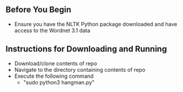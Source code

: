 ## Before You Begin ##
- Ensure you have the NLTK Python package downloaded and have access to the Wordnet 3.1 data

## Instructions for Downloading and Running ##
- Download/clone contents of repo
- Navigate to the directory containing contents of repo
- Execute the following command
    - "sudo python3 hangman.py"
